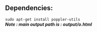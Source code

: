 ## Dependencies: ##
`sudo apt-get install poppler-utils`</br>
***Note : main output path is : output/o.html***
